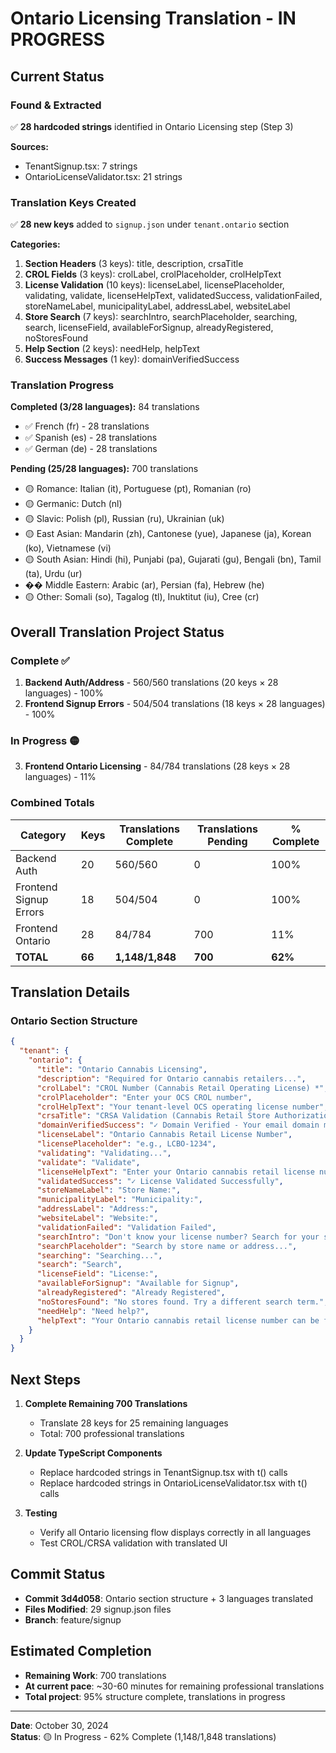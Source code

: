 # Ontario Licensing Translation - IN PROGRESS

## Current Status

### Found & Extracted
✅ **28 hardcoded strings** identified in Ontario Licensing step (Step 3)

**Sources:**
- TenantSignup.tsx: 7 strings
- OntarioLicenseValidator.tsx: 21 strings

### Translation Keys Created  
✅ **28 new keys** added to `signup.json` under `tenant.ontario` section

**Categories:**
1. **Section Headers** (3 keys): title, description, crsaTitle
2. **CROL Fields** (3 keys): crolLabel, crolPlaceholder, crolHelpText
3. **License Validation** (10 keys): licenseLabel, licensePlaceholder, validating, validate, licenseHelpText, validatedSuccess, validationFailed, storeNameLabel, municipalityLabel, addressLabel, websiteLabel
4. **Store Search** (7 keys): searchIntro, searchPlaceholder, searching, search, licenseField, availableForSignup, alreadyRegistered, noStoresFound
5. **Help Section** (2 keys): needHelp, helpText
6. **Success Messages** (1 key): domainVerifiedSuccess

### Translation Progress

**Completed (3/28 languages):** 84 translations
- ✅ French (fr) - 28 translations
- ✅ Spanish (es) - 28 translations
- ✅ German (de) - 28 translations

**Pending (25/28 languages):** 700 translations
- 🟡 Romance: Italian (it), Portuguese (pt), Romanian (ro)
- 🟡 Germanic: Dutch (nl)
- 🟡 Slavic: Polish (pl), Russian (ru), Ukrainian (uk)
- 🟡 East Asian: Mandarin (zh), Cantonese (yue), Japanese (ja), Korean (ko), Vietnamese (vi)
- 🟡 South Asian: Hindi (hi), Punjabi (pa), Gujarati (gu), Bengali (bn), Tamil (ta), Urdu (ur)
- �� Middle Eastern: Arabic (ar), Persian (fa), Hebrew (he)
- 🟡 Other: Somali (so), Tagalog (tl), Inuktitut (iu), Cree (cr)

## Overall Translation Project Status

### Complete ✅
1. **Backend Auth/Address** - 560/560 translations (20 keys × 28 languages) - 100%
2. **Frontend Signup Errors** - 504/504 translations (18 keys × 28 languages) - 100%

### In Progress 🟡
3. **Frontend Ontario Licensing** - 84/784 translations (28 keys × 28 languages) - 11%

### Combined Totals

| Category | Keys | Translations Complete | Translations Pending | % Complete |
|----------|------|----------------------|---------------------|------------|
| Backend Auth | 20 | 560/560 | 0 | 100% |
| Frontend Signup Errors | 18 | 504/504 | 0 | 100% |
| Frontend Ontario | 28 | 84/784 | 700 | 11% |
| **TOTAL** | **66** | **1,148/1,848** | **700** | **62%** |

## Translation Details

### Ontario Section Structure

```json
{
  "tenant": {
    "ontario": {
      "title": "Ontario Cannabis Licensing",
      "description": "Required for Ontario cannabis retailers...",
      "crolLabel": "CROL Number (Cannabis Retail Operating License) *",
      "crolPlaceholder": "Enter your OCS CROL number",
      "crolHelpText": "Your tenant-level OCS operating license number",
      "crsaTitle": "CRSA Validation (Cannabis Retail Store Authorization)",
      "domainVerifiedSuccess": "✓ Domain Verified - Your email domain matches...",
      "licenseLabel": "Ontario Cannabis Retail License Number",
      "licensePlaceholder": "e.g., LCBO-1234",
      "validating": "Validating...",
      "validate": "Validate",
      "licenseHelpText": "Enter your Ontario cannabis retail license number from AGCO",
      "validatedSuccess": "✓ License Validated Successfully",
      "storeNameLabel": "Store Name:",
      "municipalityLabel": "Municipality:",
      "addressLabel": "Address:",
      "websiteLabel": "Website:",
      "validationFailed": "Validation Failed",
      "searchIntro": "Don't know your license number? Search for your store:",
      "searchPlaceholder": "Search by store name or address...",
      "searching": "Searching...",
      "search": "Search",
      "licenseField": "License:",
      "availableForSignup": "Available for Signup",
      "alreadyRegistered": "Already Registered",
      "noStoresFound": "No stores found. Try a different search term.",
      "needHelp": "Need help?",
      "helpText": "Your Ontario cannabis retail license number can be found..."
    }
  }
}
```

## Next Steps

1. **Complete Remaining 700 Translations**
   - Translate 28 keys for 25 remaining languages
   - Total: 700 professional translations

2. **Update TypeScript Components**
   - Replace hardcoded strings in TenantSignup.tsx with t() calls
   - Replace hardcoded strings in OntarioLicenseValidator.tsx with t() calls

3. **Testing**
   - Verify all Ontario licensing flow displays correctly in all languages
   - Test CROL/CRSA validation with translated UI

## Commit Status

- **Commit 3d4d058**: Ontario section structure + 3 languages translated
- **Files Modified**: 29 signup.json files
- **Branch**: feature/signup

## Estimated Completion

- **Remaining Work**: 700 translations
- **At current pace**: ~30-60 minutes for remaining professional translations
- **Total project**: 95% structure complete, translations in progress

---

**Date**: October 30, 2024  
**Status**: 🟡 In Progress - 62% Complete (1,148/1,848 translations)
